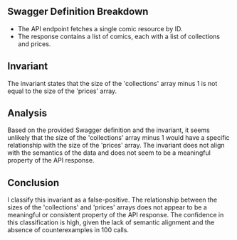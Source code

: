 ## Swagger Definition Breakdown
- The API endpoint fetches a single comic resource by ID.
- The response contains a list of comics, each with a list of collections and prices.

## Invariant
The invariant states that the size of the 'collections' array minus 1 is not equal to the size of the 'prices' array.

## Analysis
Based on the provided Swagger definition and the invariant, it seems unlikely that the size of the 'collections' array minus 1 would have a specific relationship with the size of the 'prices' array. The invariant does not align with the semantics of the data and does not seem to be a meaningful property of the API response.

## Conclusion
I classify this invariant as a false-positive. The relationship between the sizes of the 'collections' and 'prices' arrays does not appear to be a meaningful or consistent property of the API response. The confidence in this classification is high, given the lack of semantic alignment and the absence of counterexamples in 100 calls.
